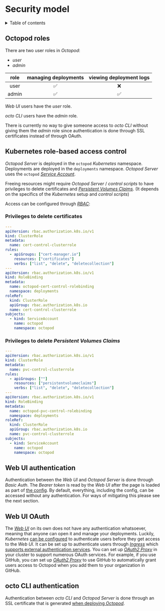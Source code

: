 # Security model

<details>
  <summary>Table of contents</summary>

- [Octopod roles](#octopod-roles)
- [Kubernetes role-based access control](#kubernetes-role-based-access-control)
  - [Privileges to delete certificates](#privileges-to-delete-certificates)
  - [Privileges to delete _Persistent Volumes Claims_](#privileges-to-delete-persistent-volumes-claims)
- [Web UI authentication](#web-ui-authentication)
- [Web UI OAuth](#web-ui-oauth)
- [octo CLI authentication](#octo-cli-authentication)

</details>

## Octopod roles

There are two user roles in _Octopod_:
* _user_
* _admin_

| role  | managing deployments | viewing deployment logs |
| :---: | :------------------: | :---------------------: |
| user  |          ✅           |            ❌            |
| admin |          ✅           |            ✅            |

_Web UI_ users have the _user_ role.

_octo CLI_ users have the _admin_ role.

There is currently no way to give someone access to _octo CLI_ without giving them the _admin_ role since authentication is done through SSL certificates instead of through OAuth.

## Kubernetes role-based access control

_Octopod Server_ is deployed in the `octopod` _Kubernetes_ namespace. Deployments are deployed in the `deployments` namespace.
_Octopod Server_ uses the `octopod` [_Service Account_][kubernetes-service-account].

Freeing resources might require _Octopod Server_ / _control scripts_ to have privileges to delete certificates and [_Persistent Volumes Claims_][kubernetes-pvc]. (It depends on the specifics of the _Kubernetes_ setup and _control scripts_)

Access can be configured through [_RBAC_][kubernetes-rbac]:

### Privileges to delete certificates

```yaml
---
apiVersion: rbac.authorization.k8s.io/v1
kind: ClusterRole
metadata:
  name: cert-control-clusterrole
rules:
  - apiGroups: ["cert-manager.io"]
    resources: ["certificates"]
    verbs: ["list", "delete", "deletecollection"]
---
apiVersion: rbac.authorization.k8s.io/v1
kind: RoleBinding
metadata:
  name: octopod-cert-control-rolebinding
  namespace: deployments
roleRef:
  kind: ClusterRole
  apiGroup: rbac.authorization.k8s.io
  name: cert-control-clusterrole
subjects:
  - kind: ServiceAccount
    name: octopod
    namespace: octopod
```

### Privileges to delete _Persistent Volumes Claims_

```yaml
---
apiVersion: rbac.authorization.k8s.io/v1
kind: ClusterRole
metadata:
  name: pvc-control-clusterrole
rules:
  - apiGroups: [""]
    resources: ["persistentvolumeclaims"]
    verbs: ["list", "delete", "deletecollection"]
---
apiVersion: rbac.authorization.k8s.io/v1
kind: RoleBinding
metadata:
  name: octopod-pvc-control-rolebinding
  namespace: deployments
roleRef:
  kind: ClusterRole
  apiGroup: rbac.authorization.k8s.io
  name: pvc-control-clusterrole
subjects:
  - kind: ServiceAccount
    name: octopod
    namespace: octopod
```

## Web UI authentication

Authentication between the _Web UI_ and _Octopod Server_ is done through _Basic Auth_. The _Bearer token_ is read by the _Web UI_ after the page is loaded as part of [the config](../../charts/octopod/templates/octopod-nginx-configmap.yaml#L15-L20). By default, everything, including the config, can be accessed without any authentication. For ways of mitigating this please see the next section.

## Web UI OAuth

The [_Web UI_](Technical_architecture.md#-web-ui) on its own does not have any authentication whatsoever, meaning that anyone can open it and manage your deployments. Luckily, _Kubernetes_ [can be configured](../../charts/octopod/templates/octopod-ingress.yaml#L15-L21) to authenticate users before they get access to the _Web UI_. It can be set up to authenticate users through [_Ingress_](https://kubernetes.io/docs/concepts/services-networking/ingress/) which [supports external authentication services][kubernetes-ingress-nginx-external-auth]. You can set up [_OAuth2 Proxy_][oauth2-proxy] in your cluster to support numerous OAuth services. For example, if you use GitHub, you can set up [_OAuth2 Proxy_][oauth2-proxy] to use GitHub to automatically grant users access to Octopod when you add them to your organization in GitHub.

## octo CLI authentication

Authentication between _octo CLI_ and _Octopod Server_ is done through an SSL certificate that is generated [when deploying _Octopod_](../en/Octopod_deployment_guide.md#creating-ssl-certificates).

[kubernetes-service-account]: https://kubernetes.io/docs/tasks/configure-pod-container/configure-service-account
[kubernetes-rbac]: https://kubernetes.io/docs/reference/access-authn-authz/rbac
[kubernetes-pvc]: https://kubernetes.io/docs/concepts/storage/persistent-volumes/#expanding-persistent-volumes-claims
[kubernetes-ingress-nginx-external-auth]: https://kubernetes.github.io/ingress-nginx/user-guide/nginx-configuration/annotations/#external-authentication
[oauth2-proxy]: https://oauth2-proxy.github.io/oauth2-proxy
